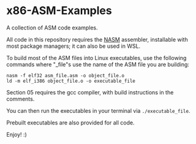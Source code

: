 # x86-ASM-Examples

A collection of ASM code examples.

All code in this repository requires the [NASM](https://www.nasm.us/) assembler, installable with most package managers; it can also be used in WSL.

To build most of the ASM files into Linux executables, use the following commands where "_file"s use the name of the ASM file you are building:

```
nasm -f elf32 asm_file.asm -o object_file.o
ld -m elf_i386 object_file.o -o executable_file
```

Section 05 requires the gcc compiler, with build instructions in the comments.

You can then run the executables in your terminal via `./executable_file`.

Prebuilt executables are also provided for all code.

Enjoy! :)

